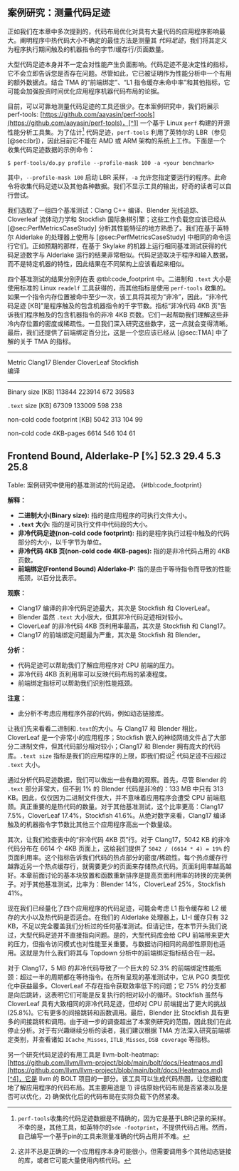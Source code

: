 ## 案例研究：测量代码足迹

正如我们在本章中多次提到的，代码布局优化对具有大量代码的应用程序影响最大。阐明程序中热代码大小不确定的最佳方法是测量其 *代码足迹*，我们将其定义为程序执行期间触及的机器指令的字节/缓存行/页面数量。

大型代码足迹本身并不一定会对性能产生负面影响。代码足迹不是决定性的指标，它不会立即告诉您是否存在问题。尽管如此，它已被证明作为性能分析中一个有用的额外数据点。结合 TMA 的“前端绑定”、“L1 指令缓存未命中率”和其他指标，它可能会加强投资时间优化应用程序机器代码布局的论据。

目前，可以可靠地测量代码足迹的工具还很少。在本案例研究中，我们将展示 perf-tools: [https://github.com/aayasin/perf-tools](https://github.com/aayasin/perf-tools)，[^1] 一个基于 Linux `perf` 构建的开源性能分析工具集。为了估计[^2] 代码足迹，`perf-tools` 利用了英特尔的 LBR（参见 [@sec:lbr]），因此目前它不能在 AMD 或 ARM 架构的系统上工作。下面是一个收集代码足迹数据的示例命令：

```
$ perf-tools/do.py profile --profile-mask 100 -a <your benchmark>
```

其中，`--profile-mask 100` 启动 LBR 采样，`-a` 允许您指定要运行的程序。此命令将收集代码足迹以及其他各种数据。我们不显示工具的输出，好奇的读者可以自行尝试。

我们选取了一组四个基准测试：Clang C++ 编译、Blender 光线追踪、Cloverleaf 流体动力学和 Stockfish 国际象棋引擎；这些工作负载您应该已经从 [@sec:PerfMetricsCaseStudy] 分析其性能特征的地方熟悉了。我们在基于英特尔 Alderlake 的处理器上使用与 [@sec:PerfMetricsCaseStudy] 中相同的命令运行它们。正如预期的那样，在基于 Skylake 的机器上运行相同基准测试获得的代码足迹数字与 Alderlake 运行的结果非常相似。代码足迹取决于程序和输入数据，而不是特定机器的特性，因此结果在不同架构上应该看起来相似。

四个基准测试的结果分别列在表 @tbl:code_footprint 中。二进制和 `.text` 大小是使用标准的 Linux `readelf` 工具获得的，而其他指标是使用 `perf-tools` 收集的。如果一个指令内存位置被命中至少一次，该工具将其视为“非冷”，因此，“非冷代码足迹 [KB]”是程序触及的包含机器指令的千字节数。指标“非冷代码 4KB 页”告诉我们程序触及的包含机器指令的非冷 4KB 页数。它们一起帮助我们理解这些非冷内存位置的密度或稀疏性。一旦我们深入研究这些数字，这一点就会变得清晰。最后，我们还提供了前端绑定百分比，这是一个您应该已经从 [@sec:TMA] 中了解的关于 TMA 的指标。


-------------------------------------------------------------------------------
Metric                              Clang17   Blender   CloverLeaf   Stockfish      
                                    编译                                
------------------------------- ------------ --------- ------------ -----------
Binary size [KB]                      113844    223914          672       39583

`.text` size [KB]                      67309    133009          598         238

non-cold code footprint [KB]            5042       313          104          99

non-cold code 4KB-pages                 6614       546          104          61

Frontend Bound, Alderlake-P [%]         52.3      29.4          5.3        25.8
-------------------------------------------------------------------------------

Table: 案例研究中使用的基准测试的代码足迹。 {#tbl:code_footprint}

**解释：**

* **二进制大小(Binary size):** 指的是应用程序的可执行文件大小。
* **`.text` 大小:** 指的是可执行文件中代码段的大小。
* **非冷代码足迹(non-cold code footprint):** 指的是程序执行过程中触及的代码部分的大小，以千字节为单位。
* **非冷代码 4KB 页(non-cold code 4KB-pages):** 指的是非冷代码占用的 4KB 页数。
* **前端绑定(Frontend Bound) Alderlake-P:** 指的是由于等待指令而导致的性能瓶颈，以百分比表示。

**观察：**

* Clang17 编译的非冷代码足迹最大，其次是 Stockfish 和 CloverLeaf。
* Blender 虽然 `.text` 大小很大，但其非冷代码足迹相对较小。
* CloverLeaf 的非冷代码 4KB 页利用率最高，其次是 Stockfish 和 Clang17。
* Clang17 的前端绑定问题最为严重，其次是 Stockfish 和 Blender。

**分析：**

* 代码足迹可以帮助我们了解应用程序对 CPU 前端的压力。
* 非冷代码 4KB 页利用率可以反映代码布局的紧凑程度。
* 前端绑定指标可以帮助我们识别性能瓶颈。

**注意：**

* 此分析不考虑应用程序外部的代码，例如动态链接库。


让我们先来看看二进制和`.text`的大小。与 Clang17 和 Blender 相比，CloverLeaf 是一个非常小的应用程序；Stockfish 嵌入的神经网络文件占了大部分二进制文件，但其代码部分相对较小；Clang17 和 Blender 拥有庞大的代码库。`.text size` 指标是我们的应用程序的上限，即我们假设[^3] 代码足迹不应超过 `.text` 大小。

通过分析代码足迹数据，我们可以做出一些有趣的观察。首先，尽管 Blender 的 `.text` 部分非常大，但不到 1% 的 Blender 代码是非冷的：133 MB 中只有 313 KB。因此，仅仅因为二进制文件很大，并不意味着应用程序会遭受 CPU 前端瓶颈。真正重要的是热代码的数量。对于其他基准测试，这个比率更高：Clang17 7.5%，CloverLeaf 17.4%，Stockfish 41.6%。从绝对数字来看，Clang17 编译触及的机器指令字节数比其他三个应用程序高出一个数量级。

其次，让我们检查表中的“非冷代码 4KB 页”行。对于 Clang17，5042 KB 的非冷代码分布在 6614 个 4KB 页面上，这给我们提供了 `5042 / (6614 * 4) = 19%` 的页面利用率。这个指标告诉我们代码的热点部分的密度/稀疏性。每个热点缓存行越靠近另一个热点缓存行，就需要更少的页面来存储热点代码。页面利用率越高越好。本章前面讨论的基本块放置和函数重新排序是提高页面利用率的转换的完美例子。对于其他基准测试，比率为：Blender 14%，CloverLeaf 25%，Stockfish 41%。 

现在我们已经量化了四个应用程序的代码足迹，可能会考虑 L1 指令缓存和 L2 缓存的大小以及热代码是否适合。在我们的 Alderlake 处理器上，L1-I 缓存只有 32 KB，不足以完全覆盖我们分析过的任何基准测试。但请记住，在本节开头我们说过，大型代码足迹并不直接指向问题。是的，大型代码库会给 CPU 前端带来更大的压力，但指令访问模式也对性能至关重要。与数据访问相同的局部性原则也适用。这就是为什么我们将其与 Topdown 分析中的前端绑定指标结合在一起。 

对于 Clang17，5 MB 的非冷代码导致了一个巨大的 52.3% 的前端绑定性能瓶颈：超过一半的周期都在等待指令。在所有呈现的基准测试中，它从 PGO 类型优化中获益最多。CloverLeaf 不存在指令获取效率低下的问题；它 75% 的分支都是向后跳转，这表明它们可能是反复执行的相对较小的循环。Stockfish 虽然与 CloverLeaf 具有大致相同的非冷代码足迹，但却对 CPU 前端提出了更大的挑战 (25.8%)。它有更多的间接跳转和函数调用。最后，Blender 比 Stockfish 具有更多的间接跳转和调用。由于进一步的调查超出了本案例研究的范围，因此我们在此停止分析。对于有兴趣继续分析的读者，我们建议根据 TMA 方法深入研究前端绑定类别，并查看诸如 `ICache_Misses`, `ITLB_Misses`, `DSB coverage` 等指标。

另一个研究代码足迹的有用工具是 llvm-bolt-heatmap: [https://github.com/llvm/llvm-project/blob/main/bolt/docs/Heatmaps.md](https://github.com/llvm/llvm-project/blob/main/bolt/docs/Heatmaps.md)[^4]，它是 llvm 的 BOLT 项目的一部分。该工具可以生成代码热图，让您细粒度地了解应用程序的代码布局。其主要用途是 1) 评估原始代码布局是否紧凑以及是否可以优化，2) 确保优化后的代码布局在实际负载下仍然紧凑。

[^1]: perf-tools - [https://github.com/aayasin/perf-tools](https://github.com/aayasin/perf-tools)
[^2]: `perf-tools`收集的代码足迹数据是不精确的，因为它是基于LBR记录的采样。不幸的是，其他工具，如英特尔的`sde -footprint`，不提供代码占用。然而，自己编写一个基于pin的工具来测量准确的代码占用并不难。
[^3]: 这并不总是正确的:一个应用程序本身可能很小，但需要调用多个其他动态链接的库，或者它可能大量使用内核代码。
[^4]: llvm-bolt-heatmap - [https://github.com/llvm/llvm-project/blob/main/bolt/docs/Heatmaps.md](https://github.com/llvm/llvm-project/blob/main/bolt/docs/Heatmaps.md)